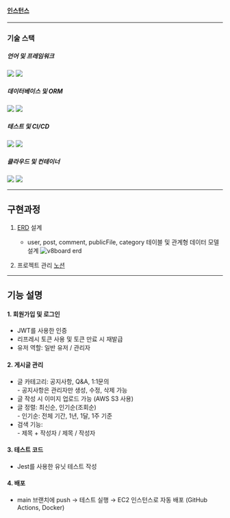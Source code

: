 

#### [인스턴스](http://ec2-3-36-78-152.ap-northeast-2.compute.amazonaws.com/)

---

### 기술 스택

##### 언어 및 프레임워크

<p>
  <img src="https://img.shields.io/badge/TypeScript-007ACC?style=flat-square&logo=typescript&logoColor=white"/>
  <img src="https://img.shields.io/badge/NestJS-E0234E?style=flat-square&logo=nestjs&logoColor=white"/>
</p>

##### 데이터베이스 및 ORM

<p>
  <img src="https://img.shields.io/badge/MySQL-4479A1?style=flat-square&logo=mysql&logoColor=white"/>
  <img src="https://img.shields.io/badge/TypeORM-262627?style=flat-square&logo=typeorm&logoColor=white"/>
</p>

##### 테스트 및 CI/CD

<p>
  <img src="https://img.shields.io/badge/Jest-C21325?style=flat-square&logo=jest&logoColor=white"/>
  <img src="https://img.shields.io/badge/GitHub%20Actions-2088FF?style=flat-square&logo=github-actions&logoColor=white"/>
</p>

##### 클라우드 및 컨테이너

<p>
  <img src="https://img.shields.io/badge/AWS%20EC2-FF9900?style=flat-square&logo=amazon-ec2&logoColor=white"/>
  <img src="https://img.shields.io/badge/Docker-2496ED?style=flat-square&logo=docker&logoColor=white"/>
</p>

---

## 구현과정

1. [ERD](https://dbdiagram.io/d/6666bc849713410b052e0b01) 설계

   - user, post, comment, publicFile, category 테이블 및 관계형 데이터 모델 설계
     ![v8board erd](https://github.com/enxxi/jobDoor/assets/101889199/511ac609-efce-47f4-bb8d-34694c6d8fab)

2. 프로젝트 관리 [노션](https://enxxi.notion.site/59d0c37d96e04395a2590fca33801474)

---

## 기능 설명

#### 1. 회원가입 및 로그인

 <ul>
  <li>JWT를 사용한 인증</li>
  <li>리프레시 토큰 사용 및 토큰 만료 시 재발급
</li>
  <li>유저 역할: 일반 유저 / 관리자</li>
</ul>

#### 2. 게시글 관리

 <ul>
<li>글 카테고리: 공지사항, Q&A, 1:1문의</li>
  - 공지사항은 관리자만 생성, 수정, 삭제 가능
<li>글 작성 시 이미지 업로드 가능 (AWS S3 사용)
</li>
<li>글 정렬: 최신순, 인기순(조회순)</li>
   - 인기순: 전체 기간, 1년, 1달, 1주 기준
<li>검색 기능:</li>
   - 제목 + 작성자 / 제목 / 작성자

</ul>

#### 3. 테스트 코드

  <ul>
  <li>Jest를 사용한 유닛 테스트 작성</li>
</ul>

#### 4. 배포

 <ul>
  <li>main 브랜치에 push → 테스트 실행 → EC2 인스턴스로 자동 배포 (GitHub Actions, Docker)</li>
</ul>

